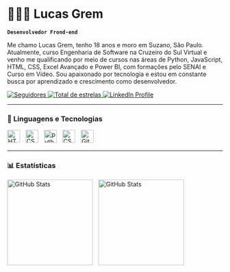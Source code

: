 # 🧑🏻‍💻 Lucas Grem

**`Desenvolvedor Frond-end`**

Me chamo Lucas Grem, tenho 18 anos e moro em Suzano, São Paulo. Atualmente, curso Engenharia de Software na Cruzeiro do Sul Virtual e venho me qualificando por meio de cursos nas áreas de Python, JavaScript, HTML, CSS, Excel Avançado e Power BI, com formações pelo SENAI e Curso em Vídeo. Sou apaixonado por tecnologia e estou em constante busca por aprendizado e crescimento como desenvolvedor.

<p align="left">
    <a href="https://github.com/LucasGrem?tab=followers">
        <img 
            alt="Seguidores" 
            title="Me siga no GitHub" 
            src="https://custom-icon-badges.demolab.com/github/followers/LucasGrem?color=236ad3&labelColor=1155ba&style=for-the-badge&logo=github&label=Seguidores&logoColor=white"
        />
    </a>
        <a href="https://github.com/LucasGrem?tab=repositories&sort=stargazers">
        <img 
            alt="Total de estrelas" 
            title="Total de estrelas GitHub" 
            src="https://custom-icon-badges.demolab.com/github/stars/LucasGrem?color=236ad3&style=for-the-badge&labelColor=1155ba&logo=star&label=estrelas"
        />
    <a href="https://www.linkedin.com/in/lucas-grem-762413345/">
        <img 
        alt="LinkedIn Profile" 
        title="Conecte-se comigo no LinkedIn"
            src="https://custom-icon-badges.demolab.com/badge/LinkedIn-Perfil-0A66C2?logo=linke&logoColor=236ad3&style=for-the-badge&labelColor=white"
        />
    </a>
</p>

---


### 🤖 Linguagens e Tecnologias

<img 
    align="left" 
    alt="HTML"
    title="HTML" 
    width="30px" 
    style="padding-right: 10px;" 
    src="https://cdn.jsdelivr.net/gh/devicons/devicon@latest/icons/html5/html5-original.svg" 
/>

<img 
    align="left" 
    alt="CSS"
    title="CSS" 
    width="30px" 
    style="padding-right: 10px;"
    src="https://cdn.jsdelivr.net/gh/devicons/devicon@latest/icons/css3/css3-original.svg"
/>

<img 
    align="left" 
    alt="python"
    title="python" 
    width="30px" 
    style="padding-right: 10px;"
    src="https://cdn.jsdelivr.net/gh/devicons/devicon@latest/icons/python/python-original.svg"
/>

<img 
    align="left" 
    alt="CSS"
    title="CSS" 
    width="30px" 
    style="padding-right: 10px;"
    src="https://cdn.jsdelivr.net/gh/devicons/devicon@latest/icons/javascript/javascript-original.svg"
/>

<img 
    align="left" 
    alt="Git" 
    title="Git"
    width="30px" 
    style="padding-right: 10px;" 
    src="https://cdn.jsdelivr.net/gh/devicons/devicon@latest/icons/git/git-original.svg" 
/>

<br/>
<br/>

---

### 📊 Estatísticas

<img 
    align="left" 
    alt="GitHub Stats" 
    height="200" 
    style="padding-right: 10px;" 
    src="https://github-readme-stats.vercel.app/api?username=lucasgrem&show_icons=true&theme=cobalt&incluide_all_commits=true&locale=pt-br" 
/>

<img 
      align="center" 
      alt="GitHub Stats" 
      height="200"
      src="https://github-readme-stats.vercel.app/api/top-langs/?username=lucasgrem&theme=cobalt&layout=compact&custom_title=Tecnologias&langs_count=9" 
  />
          
